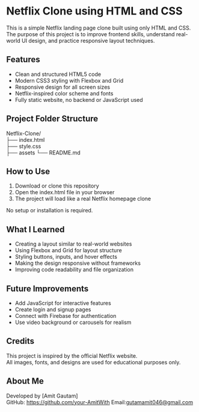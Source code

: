 # Netflix Clone using HTML and CSS

This is a simple Netflix landing page clone built using only HTML and CSS. The purpose of this project is to improve frontend skills, understand real-world UI design, and practice responsive layout techniques.

## Features

- Clean and structured HTML5 code  
- Modern CSS3 styling with Flexbox and Grid  
- Responsive design for all screen sizes  
- Netflix-inspired color scheme and fonts  
- Fully static website, no backend or JavaScript used

## Project Folder Structure

Netflix-Clone/  
├── index.html  
├── style.css  
├── assets
└── README.md  

## How to Use

1. Download or clone this repository  
2. Open the index.html file in your browser  
3. The project will load like a real Netflix homepage clone  

No setup or installation is required.

## What I Learned

- Creating a layout similar to real-world websites  
- Using Flexbox and Grid for layout structure  
- Styling buttons, inputs, and hover effects  
- Making the design responsive without frameworks  
- Improving code readability and file organization  

## Future Improvements

- Add JavaScript for interactive features  
- Create login and signup pages  
- Connect with Firebase for authentication  
- Use video background or carousels for realism  

## Credits

This project is inspired by the official Netflix website.  
All images, fonts, and designs are used for educational purposes only.

## About Me

Developed by [Amit Gautam]  
GitHub: https://github.com/your-AmitWith 
Email:gutamamit046@gmail.com
